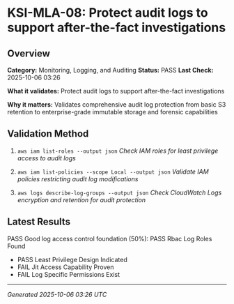 # KSI-MLA-08: Protect audit logs to support after-the-fact investigations

## Overview

**Category:** Monitoring, Logging, and Auditing
**Status:** PASS
**Last Check:** 2025-10-06 03:26

**What it validates:** Protect audit logs to support after-the-fact investigations

**Why it matters:** Validates comprehensive audit log protection from basic S3 retention to enterprise-grade immutable storage and forensic capabilities

## Validation Method

1. `aws iam list-roles --output json`
   *Check IAM roles for least privilege access to audit logs*

2. `aws iam list-policies --scope Local --output json`
   *Validate IAM policies restricting audit log modifications*

3. `aws logs describe-log-groups --output json`
   *Check CloudWatch Logs encryption and retention for audit protection*

## Latest Results

PASS Good log access control foundation (50%): PASS Rbac Log Roles Found
- PASS Least Privilege Design Indicated
- FAIL Jit Access Capability Proven
- FAIL Log Specific Permissions Exist

---
*Generated 2025-10-06 03:26 UTC*